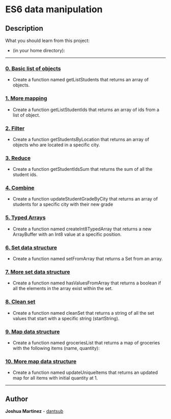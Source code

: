 #  ES6 data manipulation

## Description

What you should learn from this project:

* (in your home directory):

---

### [0. Basic list of objects](./0-get_list_students.js)

* Create a function named getListStudents that returns an array of objects.

### [1. More mapping](./1-get_list_student_ids.js)

* Create a function getListStudentIds that returns an array of ids from a list of object.

### [2. Filter](./2-get_students_by_loc.js)

* Create a function getStudentsByLocation that returns an array of objects who are located in a specific city.

### [3. Reduce](./3-get_ids_sum.js)

* Create a function getStudentIdsSum that returns the sum of all the student ids.

### [4. Combine](./4-update_grade_by_city.js)

* Create a function updateStudentGradeByCity that returns an array of students for a specific city with their new grade

### [5. Typed Arrays](./5-typed_arrays.js)

* Create a function named createInt8TypedArray that returns a new ArrayBuffer with an Int8 value at a specific position.

### [6. Set data structure](./6-set.js)

* Create a function named setFromArray that returns a Set from an array.

### [7. More set data structure](./7-has_array_values.js)

* Create a function named hasValuesFromArray that returns a boolean if all the elements in the array exist within the set.

### [8. Clean set](./8-clean_set.js)

* Create a function named cleanSet that returns a string of all the set values that start with a specific string (startString).

### [9. Map data structure](./9-groceries_list.js)

* Create a function named groceriesList that returns a map of groceries with the following items (name, quantity):

### [10. More map data structure](./10-update_uniq_items.js)

* Create a function named updateUniqueItems that returns an updated map for all items with initial quantity at 1.

---

## Author

**Joshua Martinez** - [dantsub](https://github.com/dantsub)